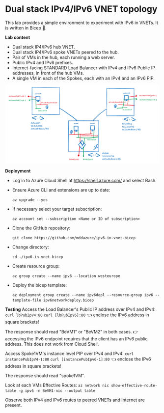 # Dual stack IPv4/IPv6 VNET topology 

This lab provides a simple environment to experiment with IPv6 in VNETs. It is written in Bicep :muscle:.

**Lab content**

- Dual stack IP4/IPv6 hub VNET.
- Dual stack IP4/IPv6 spoke VNETs peered to the hub.
- Pair of VMs in the hub, each running a web server.
- Public IPv4 and IPv6 prefixes.
- Internet-facing STANDARD Load Balancer with IPv4 and IPv6 Public IP addresses, in front of the hub VMs.
- A single VM in each of the Spokes, each with an IPv4 and an IPv6 PIP.

![image](images/ipv6-in-vnet-bicep.png)

**Deployment**
- Log in to Azure Cloud Shell at https://shell.azure.com/ and select Bash.
- Ensure Azure CLI and extensions are up to date:
  
  `az upgrade --yes`
  
- If necessary select your target subscription:
  
  `az account set --subscription <Name or ID of subscription>`
  
- Clone the  GitHub repository:
  
  `git clone https://github.com/mddazure/ipv6-in-vnet-bicep`
  
- Change directory:
  
  `cd ./ipv6-in-vnet-bicep`

- Create resource group:

  `az group create --name ipv6 --location westeurope`

- Deploy the bicep template:

  `az deployment group create --name ipv6depl --resource-group ipv6 --template-file ipv6networkdeploy.bicep`

**Testing**
Access the Load Balancer's Public IP address over IPv4 and IPv4:
`curl lbPubIpV4:80`
`curl [lbPubIpV6]:80`  :point_left: enclose the IPv6 address in square brackets!

The response should read "BeVM1" or "BeVM2" in both cases. 
:point_right: accessing the IPv6 endpoint requires that the client has an IPv6 public address. This does not work from Cloud Shell.

Access Spoke1VM's instance level PIP over IPv4 and IPv4:
`curl instancePubIpV4-1:80`
`curl [instancePubIpv6-1]:80`  :point_left: enclose the IPv6 address in square brackets!

The response should read "spoke1VM".

Look at each VMs Effective Routes:
`az network nic show-effective-route-table -g ipv6 -n BeVM1-nic --output table`

Observe both IPv4 and IPv6 routes to peered VNETs and Internet are present.



